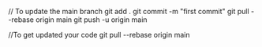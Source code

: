 // To update the main branch
git add .
git commit -m "first commit"
git pull --rebase origin main
git push -u origin main



//To get updated your code
git pull --rebase origin main


